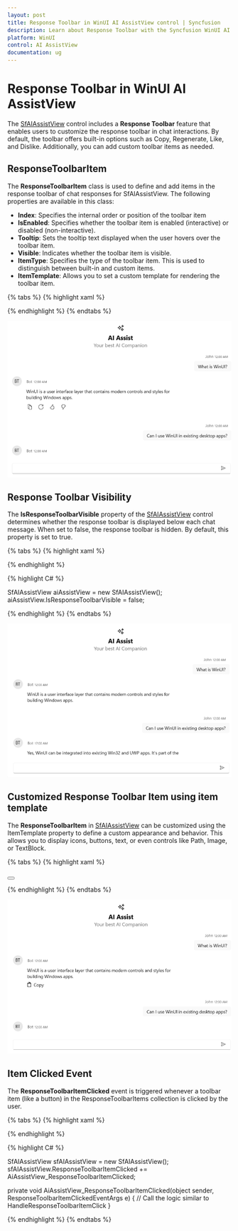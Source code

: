 ```yaml
---
layout: post
title: Response Toolbar in WinUI AI AssistView control | Syncfusion
description: Learn about Response Toolbar with the Syncfusion WinUI AI AssistView (SfAIAssistView) control with its basic features.
platform: WinUI
control: AI AssistView
documentation: ug
---
```


# Response Toolbar in WinUI AI AssistView 

The [SfAIAssistView](https://help.syncfusion.com/cr/winui/Syncfusion.UI.Xaml.Chat.SfAIAssistView.html) control includes a **Response Toolbar** feature that enables users to customize the response toolbar in chat interactions. By default, the toolbar offers built-in options such as Copy, Regenerate, Like, and Dislike. Additionally, you can add custom toolbar items as needed.

## ResponseToolbarItem

The **ResponseToolbarItem** class is used to define and add items in the response toolbar of chat responses for SfAIAssistView. The following properties are available in this class:

- **Index**: Specifies the internal order or position of the toolbar item
- **IsEnabled**: Specifies whether the toolbar item is enabled (interactive) or disabled (non-interactive).
- **Tooltip**: Sets the tooltip text displayed when the user hovers over the toolbar item.
- **Visible**: Indicates whether the toolbar item is visible.
- **ItemType**: Specifies the type of the toolbar item. This is used to distinguish between built-in and custom items.
- **ItemTemplate**: Allows you to set a custom template for rendering the toolbar item.

{% tabs %}
{% highlight xaml %}

 <Grid x:Name="grid1">
    <syncfusion:SfAIAssistView x:Name="aiAssistView" CurrentUser="{Binding CurrentUser}"  
                               Messages="{Binding Chats}" >
    </syncfusion:SfAIAssistView>
</Grid>

{% endhighlight %} 
{% endtabs %}

![ResponseToolBar feature in WinUI SfAIAssistView control](aiassistview_images/winui_aiassistview_responsetoolbar.png)

## Response Toolbar Visibility

The **IsResponseToolbarVisible** property of the [SfAIAssistView](https://help.syncfusion.com/cr/winui/Syncfusion.UI.Xaml.Chat.SfAIAssistView.html) control determines whether the response toolbar is displayed below each chat message. When set to false, the response toolbar is hidden. By default, this property is set to true.

{% tabs %}
{% highlight xaml %}

<Grid x:Name="grid1">
    <syncfusion:SfAIAssistView CurrentUser="{Binding CurrentUser}"  
                               Messages="{Binding Chats}" IsResponseToolbarVisible="False">
    </syncfusion:SfAIAssistView>
</Grid>

{% endhighlight %} 

{% highlight C# %}

SfAIAssistView aiAssistView = new SfAIAssistView();
aiAssistView.IsResponseToolbarVisible = false;

{% endhighlight %}
{% endtabs %}

![Response Toolbar Visibility in WinUI SfAIAssistView control](aiassistview_images/winui_aiassistview_isresponsetoolbarvisible.png)


## Customized Response Toolbar Item using item template

The **ResponseToolbarItem** in [SfAIAssistView](https://help.syncfusion.com/cr/winui/Syncfusion.UI.Xaml.Chat.SfAIAssistView.html) can be customized using the ItemTemplate property to define a custom appearance and behavior. This allows you to display icons, buttons, text, or even controls like Path, Image, or TextBlock.

{% tabs %}
{% highlight xaml %}

 <Grid x:Name="grid1">
     <syncfusion:SfAIAssistView x:Name="aiAssistView" CurrentUser="{Binding CurrentUser}"  
                                Messages="{Binding Chats}" >
         <syncfusion:SfAIAssistView.ResponseToolbarItems>
             <syncfusion:ResponseToolbarItem ItemType="Custom" Tooltip="Copy">
                 <syncfusion:ResponseToolbarItem.ItemTemplate>
                     <DataTemplate>
                         <Button ToolTipService.ToolTip="Copy to clipboard"
                                 HorizontalAlignment="Left"
                                 Padding="5,2"
                                 Background="Transparent"
                                 BorderThickness="0">
                             <StackPanel Orientation="Horizontal" VerticalAlignment="Center">
                                 <Path Width="16" Height="16" Fill="Black"
                                       Stretch="Uniform"
                                       Data="M3,1 L10,1 C10.55,1 11,1.45 11,2 L11,3 L12,3 C12.55,3 13,3.45 13,4 L13,14 C13,14.55 12.55,15 12,15 L4,15 C3.45,15 3,14.55 3,14 L3,4 C3,3.45 3.45,3 4,3 L5,3 L5,2 C5,1.45 5.45,1 6,1 Z M5,3 L9,3 L9,2 L5,2 Z M4,5 L12,5 L12,14 L4,14 Z"/>
                                 <TextBlock Text="Copy" Margin="6,0,0,0" VerticalAlignment="Center"/>
                             </StackPanel>
                         </Button>
                     </DataTemplate>
                 </syncfusion:ResponseToolbarItem.ItemTemplate>
             </syncfusion:ResponseToolbarItem>
         </syncfusion:SfAIAssistView.ResponseToolbarItems>
     </syncfusion:SfAIAssistView>
 </Grid>

{% endhighlight %} 
{% endtabs %}

![Customized Response Toolbar Template feature in WinUI SfAIAssistView control](aiassistview_images/winui_aiassistview_customizedresponsetoolbartemplate.png)

## Item Clicked Event 

The **ResponseToolbarItemClicked** event is triggered whenever a toolbar item (like a button) in the ResponseToolbarItems collection is clicked by the user.

{% tabs %}
{% highlight xaml %}

<Grid x:Name="grid1">
    <syncfusion:SfAIAssistView x:Name="sfAIAssistView"
                           ResponseToolbarItemClicked="AiAssistView_ResponseToolbarItemClicked"/>
</Grid>

{% endhighlight %} 

{% highlight C# %}

SfAIAssistView sfAIAssistView = new SfAIAssistView();
sfAIAssistView.ResponseToolbarItemClicked += AiAssistView_ResponseToolbarItemClicked;

private void AiAssistView_ResponseToolbarItemClicked(object sender, ResponseToolbarItemClickedEventArgs e)
{
    // Call the logic similar to HandleResponseToolbarItemClick
}

{% endhighlight %}
{% endtabs %}
